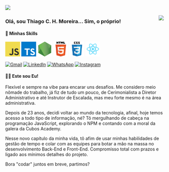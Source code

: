 ![](https://komarev.com/ghpvc/?username=ThiagoCHM&color=006bed)

<a href="https://github.com/ThiagoCHM" title="Perfil do Thiago C. H. Moreira">
  <img align="right" height="180em" src="https://github-readme-stats.vercel.app/api?username=ThiagoCHM&theme=radical&show_icons=true" />
</a>

### Olá, sou Thiago C. H. Moreira... Sim, o próprio!

#### 🚀 Minhas Skills


<code><img height="47" src="https://raw.githubusercontent.com/github/explore/80688e429a7d4ef2fca1e82350fe8e3517d3494d/topics/javascript/javascript.png" alt="Javascript"/></code>
<code><img height="47" src="https://raw.githubusercontent.com/github/explore/80688e429a7d4ef2fca1e82350fe8e3517d3494d/topics/typescript/typescript.png" alt="Typescript"/></code>
<code><img height="47" src="https://raw.githubusercontent.com/github/explore/80688e429a7d4ef2fca1e82350fe8e3517d3494d/topics/nodejs/nodejs.png" alt="Nodejs"/></code>
<code><img height="47" src="https://raw.githubusercontent.com/github/explore/80688e429a7d4ef2fca1e82350fe8e3517d3494d/topics/html/html.png" alt="HTML5"/></code>
<code><img height="47" src="https://raw.githubusercontent.com/github/explore/80688e429a7d4ef2fca1e82350fe8e3517d3494d/topics/css/css.png" alt="CSS"/></code>
<code><img height="47" src="https://raw.githubusercontent.com/github/explore/80688e429a7d4ef2fca1e82350fe8e3517d3494d/topics/react/react.png" alt="React"/></code>
<p></p>
<p></p>
<p align="left">
  <a href="thiagochm@gmail.com" title="Gmail">
  <img src="https://img.shields.io/badge/-Gmail-FF0000?style=flat-square&labelColor=FF0000&logo=gmail&logoColor=white&link=thiagochm@gmail.com" alt="Gmail"/></a>
  <a href="https://www.linkedin.com/in/thiagochmoreira/" title="LinkedIn">
  <img src="https://img.shields.io/badge/-Linkedin-0e76a8?style=flat-square&logo=Linkedin&logoColor=white&link=https://www.linkedin.com/in/thiagochmoreira/" alt="LinkedIn"/></a>
  <a href="+5511931501221" title="WhatsApp">
  <img src="https://img.shields.io/badge/-WhatsApp-25d366?style=flat-square&labelColor=25d366&logo=whatsapp&logoColor=white&link=+5511931501221" alt="WhatsApp"/></a>
  <a href="https://www.instagram.com/thiagochm87/" title="Instagram">
  <img src="https://img.shields.io/badge/-Instagram-DF0174?style=flat-square&labelColor=DF0174&logo=instagram&logoColor=white&link=https://www.instagram.com/thiagochm87/" alt="Instagram"/></a>
</p>

#### 👨‍💻 Este sou Eu!

<p align="left"> 
Flexível e sempre na vibe para encarar uns desafios. Me considero meio nômade do trabalho, já fiz de tudo um pouco, de Cerimonialista a Diretor Administrativo e até Instrutor de Escalada, mas meu forte mesmo é na área administrativa.

Depois de 23 anos, decidi voltar ao mundo da tecnologia, afinal, hoje temos acesso a todo tipo de informação, né? Tô mergulhando de cabeça na programação JavaScript, explorando o NPM e contando com a moral da galera da Cubos Academy.

Nesse novo capítulo da minha vida, tô afim de usar minhas habilidades de gestão de tempo e colar com as equipes para botar a mão na massa no desenvolvimento Back-End e Front-End. Compromisso total com prazos e ligado aos mínimos detalhes do projeto.

Bora "codar" juntos em breve, partimos? 
</p>

